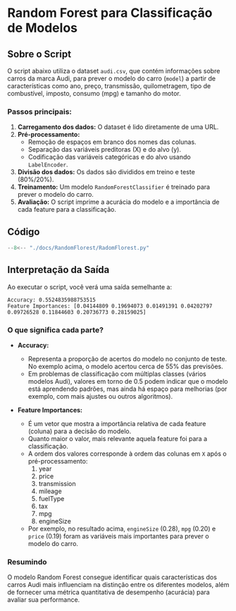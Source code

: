
# Random Forest para Classificação de Modelos

## Sobre o Script
O script abaixo utiliza o dataset `audi.csv`, que contém informações sobre carros da marca Audi, para prever o modelo do carro (`model`) a partir de características como ano, preço, transmissão, quilometragem, tipo de combustível, imposto, consumo (mpg) e tamanho do motor.

### Passos principais:
1. **Carregamento dos dados:** O dataset é lido diretamente de uma URL.
2. **Pré-processamento:**
	- Remoção de espaços em branco dos nomes das colunas.
	- Separação das variáveis preditoras (X) e do alvo (y).
	- Codificação das variáveis categóricas e do alvo usando `LabelEncoder`.
3. **Divisão dos dados:** Os dados são divididos em treino e teste (80%/20%).
4. **Treinamento:** Um modelo `RandomForestClassifier` é treinado para prever o modelo do carro.
5. **Avaliação:** O script imprime a acurácia do modelo e a importância de cada feature para a classificação.


## Código
``` python exec="on" html="1"
--8<-- "./docs/RandomFlorest/RadomFlorest.py"
```

## Interpretação da Saída

Ao executar o script, você verá uma saída semelhante a:

```
Accuracy: 0.5524835988753515
Feature Importances: [0.04144809 0.19694073 0.01491391 0.04202797 0.09726528 0.11844603 0.20736773 0.28159025]
```

### O que significa cada parte?

- **Accuracy:**
	- Representa a proporção de acertos do modelo no conjunto de teste. No exemplo acima, o modelo acertou cerca de 55% das previsões.
	- Em problemas de classificação com múltiplas classes (vários modelos Audi), valores em torno de 0.5 podem indicar que o modelo está aprendendo padrões, mas ainda há espaço para melhorias (por exemplo, com mais ajustes ou outros algoritmos).

- **Feature Importances:**
	- É um vetor que mostra a importância relativa de cada feature (coluna) para a decisão do modelo.
	- Quanto maior o valor, mais relevante aquela feature foi para a classificação.
	- A ordem dos valores corresponde à ordem das colunas em `X` após o pré-processamento:
		1. year
		2. price
		3. transmission
		4. mileage
		5. fuelType
		6. tax
		7. mpg
		8. engineSize
	- Por exemplo, no resultado acima, `engineSize` (0.28), `mpg` (0.20) e `price` (0.19) foram as variáveis mais importantes para prever o modelo do carro.

### Resumindo
O modelo Random Forest consegue identificar quais características dos carros Audi mais influenciam na distinção entre os diferentes modelos, além de fornecer uma métrica quantitativa de desempenho (acurácia) para avaliar sua performance.